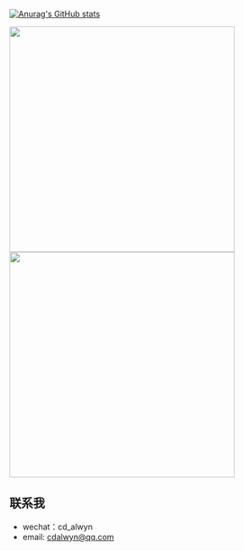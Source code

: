 [![Anurag's GitHub stats](https://github-readme-stats.vercel.app/api?username=cdalwyn&hide=contribs,prs&show_icons=true&include_all_commits=true&theme=vue)](https://github.com/cdalwyn)

<div class="wrap" style="overflow-x: auto;overflow-y: hidden; ">
<a href="https://github.com/cdalwyn/mvvmcomponent">
  <img align="center" src="https://github-readme-stats.vercel.app/api/pin/?username=cdalwyn&repo=mvvmcomponent&theme=vue" width = 400px/>
</a>

<a href="https://github.com/cdalwyn/BaseMvvmScaffold">
  <img align="center" src="https://github-readme-stats.vercel.app/api/pin/?username=cdalwyn&repo=BaseMvvmScaffold&theme=vue" width = 400px/>
</a>
  
</div>


**联系我**
---
* wechat：cd_alwyn
*  email: cdalwyn@qq.com
<!--
**cdalwyn/cdalwyn** is a ✨ _special_ ✨ repository because its `README.md` (this file) appears on your GitHub profile.

Here are some ideas to get you started:

- 🔭 I’m currently working on ...
- 🌱 I’m currently learning ...
- 👯 I’m looking to collaborate on ...
- 🤔 I’m looking for help with ...
- 💬 Ask me about ...
- 📫 How to reach me: ...
- 😄 Pronouns: ...
- ⚡ Fun fact: ...
-->
